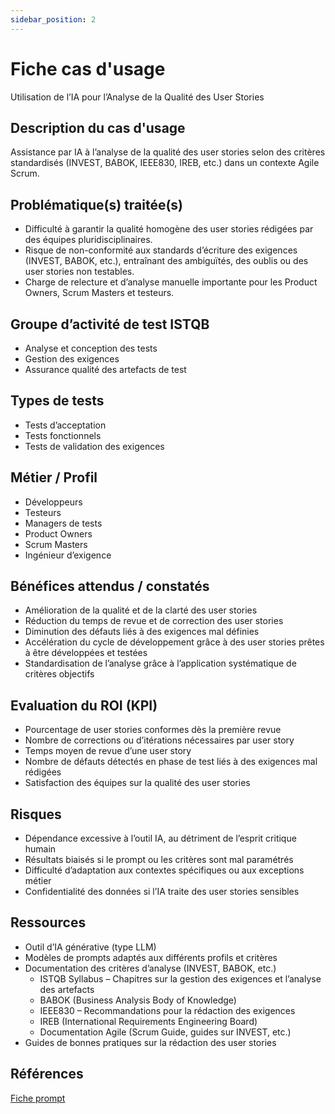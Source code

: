 ```yaml
---
sidebar_position: 2
---
```


# Fiche cas d'usage
Utilisation de l’IA pour l’Analyse de la Qualité des User Stories

## Description du cas d'usage
Assistance par IA à l’analyse de la qualité des user stories selon des critères standardisés (INVEST, BABOK, IEEE830, IREB, etc.) dans un contexte Agile Scrum.

## Problématique(s) traitée(s) 
- Difficulté à garantir la qualité homogène des user stories rédigées par des équipes pluridisciplinaires.
- Risque de non-conformité aux standards d’écriture des exigences (INVEST, BABOK, etc.), entraînant des ambiguïtés, des oublis ou des user stories non testables.
- Charge de relecture et d’analyse manuelle importante pour les Product Owners, Scrum Masters et testeurs.

## Groupe d’activité de test ISTQB
- Analyse et conception des tests
- Gestion des exigences
- Assurance qualité des artefacts de test

## Types de tests
- Tests d’acceptation
- Tests fonctionnels
- Tests de validation des exigences

## Métier / Profil
- Développeurs
- Testeurs
- Managers de tests
- Product Owners
- Scrum Masters
- Ingénieur d’exigence

## Bénéfices attendus / constatés 
- Amélioration de la qualité et de la clarté des user stories
- Réduction du temps de revue et de correction des user stories
- Diminution des défauts liés à des exigences mal définies
- Accélération du cycle de développement grâce à des user stories prêtes à être développées et testées
- Standardisation de l’analyse grâce à l’application systématique de critères objectifs

## Evaluation du ROI (KPI) 
- Pourcentage de user stories conformes dès la première revue
- Nombre de corrections ou d’itérations nécessaires par user story
- Temps moyen de revue d’une user story
- Nombre de défauts détectés en phase de test liés à des exigences mal rédigées
- Satisfaction des équipes sur la qualité des user stories

## Risques
- Dépendance excessive à l’outil IA, au détriment de l’esprit critique humain
- Résultats biaisés si le prompt ou les critères sont mal paramétrés
- Difficulté d’adaptation aux contextes spécifiques ou aux exceptions métier
- Confidentialité des données si l’IA traite des user stories sensibles

## Ressources 
- Outil d’IA générative (type LLM)
- Modèles de prompts adaptés aux différents profils et critères
- Documentation des critères d’analyse (INVEST, BABOK, etc.)
  - ISTQB Syllabus – Chapitres sur la gestion des exigences et l’analyse des artefacts
  - BABOK (Business Analysis Body of Knowledge)
  - IEEE830 – Recommandations pour la rédaction des exigences
  - IREB (International Requirements Engineering Board)
  - Documentation Agile (Scrum Guide, guides sur INVEST, etc.)
- Guides de bonnes pratiques sur la rédaction des user stories

## Références

[Fiche prompt](./Fiche%20prompt.md)
